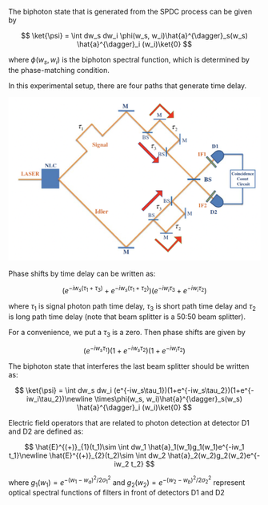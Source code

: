 The biphoton state that is generated from the SPDC process can be given by

$$
\ket{\psi} = \int dw_s dw_i \phi(w_s, w_i)\hat{a}^{\dagger}_s(w_s) \hat{a}^{\dagger}_i (w_i)\ket{0}
$$

where $\phi(w_s, w_i)$ is the biphoton spectral function, which is determined by the phase-matching condition.

In this experimental setup, there are four paths that generate time delay.

![hom beating](./fig/HOM_beating1.png)

Phase shifts by time delay can be written as:

$$
(e^{-iw_s(\tau_1+\tau_3)}+e^{-iw_s(\tau_1+\tau_2)})(e^{-iw_i\tau_3}+e^{-iw_i\tau_2})
$$

where $\tau_1$ is signal photon path time delay, $\tau_3$ is short path time delay and $\tau_2$ is long path time delay (note that beam splitter is a 50:50 beam splitter). 

For a convenience, we put a $\tau_3$ is a zero. Then phase shifts are given by

$$
(e^{-iw_s\tau_1})(1+e^{-iw_s\tau_2})(1+e^{-iw_i\tau_2})
$$

The biphoton state that interferes the last beam splitter should be written as:

$$
\ket{\psi} = \int dw_s dw_i (e^{-iw_s\tau_1})(1+e^{-iw_s\tau_2})(1+e^{-iw_i\tau_2})\newline
\times\phi(w_s, w_i)\hat{a}^{\dagger}_s(w_s) \hat{a}^{\dagger}_i (w_i)\ket{0}
$$

Electric field operators that are related to photon detection at detector D1 and D2 are defined as:

$$
\hat{E}^{(+)}_{1}(t_1)\sim \int dw_1 \hat{a}_1(w_1)g_1(w_1)e^{-iw_1 t_1}\newline
\hat{E}^{(+)}_{2}(t_2)\sim \int dw_2 \hat{a}_2(w_2)g_2(w_2)e^{-iw_2 t_2}
$$

where $g_1(w_1)=e^{-(w_1-w_a)^2/2\sigma_1^2}$ and $g_2(w_2)=e^{-(w_2-w_b)^2/2\sigma_2^2}$ represent optical spectral functions of filters in front of detectors D1 and D2